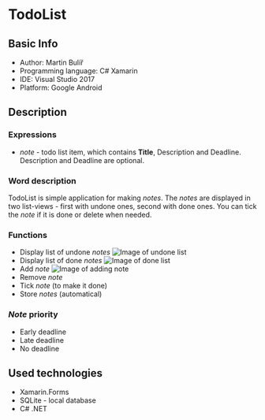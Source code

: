 # TodoList
## Basic Info
* Author: Martin Bulíř
* Programming language: C# Xamarin
* IDE: Visual Studio 2017
* Platform: Google Android
## Description
### Expressions
* _note_ - todo list item, which contains __Title__, Description and Deadline. Description and Deadline are optional.
### Word description
TodoList is simple application for making _notes_. The _notes_ are displayed in two list-views - first with undone ones, second with done ones. You can tick the _note_ if it is done or delete when needed.
### Functions
* Display list of undone _notes_ <img src="https://github.com/bulirm/TodoList/tree/master/Images/undone_list.png" alt="Image of undone list">
* Display list of done _notes_ <img src="https://github.com/bulirm/TodoList/tree/master/Images/done_list.png" alt="Image of done list">
* Add _note_ <img src="https://github.com/bulirm/TodoList/tree/master/Images/create_note.png" alt="Image of adding note">
* Remove _note_
* Tick _note_ (to make it done)
* Store _notes_ (automatical)
### _Note_ priority
* Early deadline
* Late deadline
* No deadline
## Used technologies
* Xamarin.Forms
* SQLite - local database
* C# .NET
